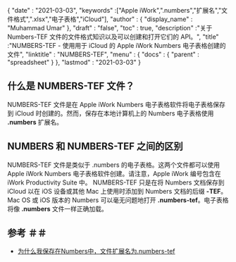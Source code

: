 {
  "date" : "2021-03-03",
  "keywords" :["Apple iWork",".numbers","扩展名","文件格式",".xlsx","电子表格","iCloud"],
  "author" : {
    "display_name" : "Muhammad Umar"
},
  "draft" : "false",
  "toc" : true,
  "description" :"关于 Numbers-TEF 文件的文件格式知识以及可以创建和打开它们的 API。",
  "title" :"NUMBERS-TEF - 使用用于 iCloud 的 Apple iWork Numbers 电子表格创建的文件",
  "linktitle" : "NUMBERS-TEF",
  "menu" : {
    "docs" : {
      "parent" : "spreadsheet"
}
},
  "lastmod" : "2021-03-03"
}

## 什么是 NUMBERS-TEF 文件？
NUMBERS-TEF 文件是在 Apple iWork Numbers 电子表格软件将电子表格保存到 iCloud 时创建的。然而，保存在本地计算机上的 Numbers 电子表格使用 **.numbers** 扩展名。


## NUMBERS 和 NUMBERS-TEF 之间的区别
NUMBERS-TEF 文件是类似于 .numbers 的电子表格。这两个文件都可以使用 Apple iWork Numbers 电子表格软件创建。请注意，Apple iWork 编号包含在 iWork Productivity Suite 中。 NUMBERS-TEF 只是在将 Numbers 文档保存到 iCloud 以在 iOS 设备或其他 Mac 上使用时添加到 Numbers 文档的后缀 **-TEF**。
Mac OS 或 iOS 版本的 Numbers 可以毫无问题地打开 **.numbers-tef**。电子表格将像 **.numbers** 文件一样正确加载。

## 参考 ＃＃

* [为什么我保存在Numbers中，文件扩展名为.numbers-tef](https://ifelix.co.uk/tech/iwork/numbers/numbers001.html)


